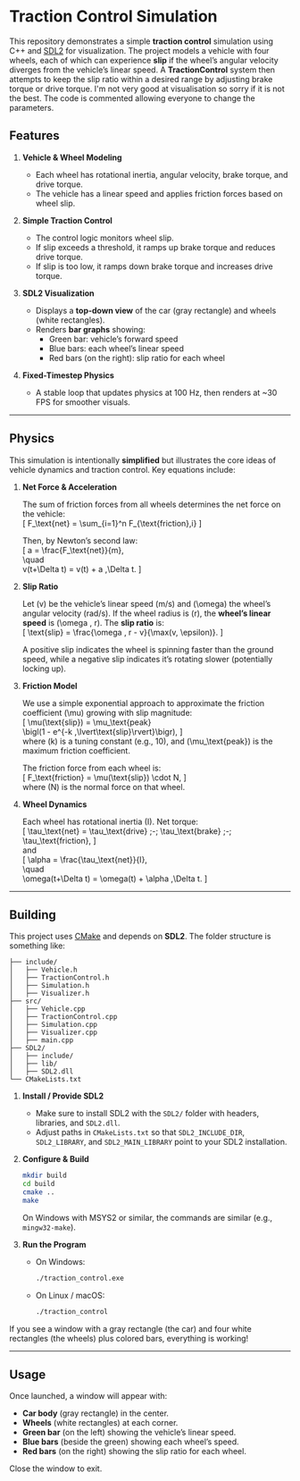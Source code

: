 # Traction Control Simulation

This repository demonstrates a simple **traction control** simulation using C++ and [SDL2](https://www.libsdl.org/) for visualization. The project models a vehicle with four wheels, each of which can experience **slip** if the wheel’s angular velocity diverges from the vehicle’s linear speed. A **TractionControl** system then attempts to keep the slip ratio within a desired range by adjusting brake torque or drive torque. I'm not very good at visualisation so sorry if it is not the best. The code is commented allowing everyone to change the parameters.

## Features

1. **Vehicle & Wheel Modeling**  
   - Each wheel has rotational inertia, angular velocity, brake torque, and drive torque.  
   - The vehicle has a linear speed and applies friction forces based on wheel slip.

2. **Simple Traction Control**  
   - The control logic monitors wheel slip.  
   - If slip exceeds a threshold, it ramps up brake torque and reduces drive torque.  
   - If slip is too low, it ramps down brake torque and increases drive torque.

3. **SDL2 Visualization**  
   - Displays a **top-down view** of the car (gray rectangle) and wheels (white rectangles).  
   - Renders **bar graphs** showing:
     - Green bar: vehicle’s forward speed  
     - Blue bars: each wheel’s linear speed  
     - Red bars (on the right): slip ratio for each wheel  

4. **Fixed-Timestep Physics**  
   - A stable loop that updates physics at 100 Hz, then renders at ~30 FPS for smoother visuals.

---

## Physics

This simulation is intentionally **simplified** but illustrates the core ideas of vehicle dynamics and traction control. Key equations include:

1. **Net Force & Acceleration**  

   The sum of friction forces from all wheels determines the net force on the vehicle:  
   \[
   F_\text{net} = \sum_{i=1}^n F_{\text{friction},i}
   \]  

   Then, by Newton’s second law:  
   \[
   a = \frac{F_\text{net}}{m},  
   \quad  
   v(t+\Delta t) = v(t) + a \,\Delta t.
   \]

2. **Slip Ratio**  

   Let \(v\) be the vehicle’s linear speed (m/s) and \(\omega\) the wheel’s angular velocity (rad/s). If the wheel radius is \(r\), the **wheel’s linear speed** is \(\omega \, r\). The **slip ratio** is:  
   \[
   \text{slip} = \frac{\omega \, r - v}{\max(v, \epsilon)}.
   \]  

   A positive slip indicates the wheel is spinning faster than the ground speed, while a negative slip indicates it’s rotating slower (potentially locking up).

3. **Friction Model**  

   We use a simple exponential approach to approximate the friction coefficient \(\mu\) growing with slip magnitude:  
   \[
   \mu(\text{slip}) = \mu_\text{peak}  
       \bigl(1 - e^{-k \,\lvert\text{slip}\rvert}\bigr),
   \]  
   where \(k\) is a tuning constant (e.g., 10), and \(\mu_\text{peak}\) is the maximum friction coefficient.  

   The friction force from each wheel is:  
   \[
   F_\text{friction} = \mu(\text{slip}) \cdot N,
   \]  
   where \(N\) is the normal force on that wheel.

4. **Wheel Dynamics**  

   Each wheel has rotational inertia \(I\). Net torque:  
   \[
   \tau_\text{net} = \tau_\text{drive} \;-\; \tau_\text{brake} \;-\; \tau_\text{friction},
   \]  
   and  
   \[
   \alpha = \frac{\tau_\text{net}}{I},  
   \quad  
   \omega(t+\Delta t) = \omega(t) + \alpha \,\Delta t.
   \]

---

## Building

This project uses [CMake](https://cmake.org/) and depends on **SDL2**. The folder structure is something like:

```
├── include/
│   ├── Vehicle.h
│   ├── TractionControl.h
│   ├── Simulation.h
│   ├── Visualizer.h
├── src/
│   ├── Vehicle.cpp
│   ├── TractionControl.cpp
│   ├── Simulation.cpp
│   ├── Visualizer.cpp
│   ├── main.cpp
├── SDL2/
│   ├── include/
│   ├── lib/
│   ├── SDL2.dll
└── CMakeLists.txt
```

1. **Install / Provide SDL2**  
   - Make sure to install SDL2 with the `SDL2/` folder with headers, libraries, and `SDL2.dll`.  
   - Adjust paths in `CMakeLists.txt` so that `SDL2_INCLUDE_DIR`, `SDL2_LIBRARY`, and `SDL2_MAIN_LIBRARY` point to your SDL2 installation.

2. **Configure & Build**  
   ```bash
   mkdir build
   cd build
   cmake ..
   make
   ```
   On Windows with MSYS2 or similar, the commands are similar (e.g., `mingw32-make`).

3. **Run the Program**  
   - On Windows:
     ```bash
     ./traction_control.exe
     ```
   - On Linux / macOS:
     ```bash
     ./traction_control
     ```

If you see a window with a gray rectangle (the car) and four white rectangles (the wheels) plus colored bars, everything is working!

---

## Usage

Once launched, a window will appear with:

- **Car body** (gray rectangle) in the center.  
- **Wheels** (white rectangles) at each corner.  
- **Green bar** (on the left) showing the vehicle’s linear speed.  
- **Blue bars** (beside the green) showing each wheel’s speed.  
- **Red bars** (on the right) showing the slip ratio for each wheel.  

Close the window to exit.